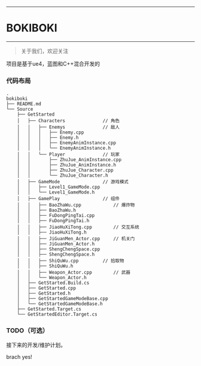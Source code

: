 ---
# BOKIBOKI
-------------

> 关于我们，欢迎关注  

项目是基于ue4，蓝图和C++混合开发的

### 代码布局
<pre><code>.
bokiboki
├── README.md
└── Source
    ├── GetStarted
    │   ├── Characters				// 角色
    │   │   ├── Enemys				// 敌人
    │   │   │   ├── Enemy.cpp
    │   │   │   ├── Enemy.h
    │   │   │   ├── EnemyAnimInstance.cpp
    │   │   │   └── EnemyAnimInstance.h
    │   │   └── Player				// 玩家
    │   │       ├── ZhuJue_AnimInstance.cpp
    │   │       ├── ZhuJue_AnimInstance.h
    │   │       ├── ZhuJue_Character.cpp
    │   │       └── ZhuJue_Character.h
    │   ├── GameMode				// 游戏模式
    │   │   ├── Level1_GameMode.cpp
    │   │   └── Level1_GameMode.h
    │   ├── GamePlay				// 组件
    │   │   ├── BaoZhaWu.cpp			// 爆炸物
    │   │   ├── BaoZhaWu.h
    │   │   ├── FuDongPingTai.cpp
    │   │   ├── FuDongPingTai.h
    │   │   ├── JiaoHuXiTong.cpp		// 交互系统
    │   │   ├── JiaoHuXiTong.h
    │   │   ├── JiGuanMen_Actor.cpp		// 机关门
    │   │   ├── JiGuanMen_Actor.h
    │   │   ├── ShengChengSpace.cpp		
    │   │   ├── ShengChengSpace.h
    │   │   ├── ShiQuWu.cpp			// 拾取物
    │   │   ├── ShiQuWu.h
    │   │   ├── Weapon_Actor.cpp		// 武器
    │   │   └── Weapon_Actor.h
    │   ├── GetStarted.Build.cs
    │   ├── GetStarted.cpp
    │   ├── GetStarted.h
    │   ├── GetStartedGameModeBase.cpp
    │   └── GetStartedGameModeBase.h
    ├── GetStarted.Target.cs
    └── GetStartedEditor.Target.cs
</code></pre>



### TODO（可选）

接下来的开发/维护计划。





brach yes!